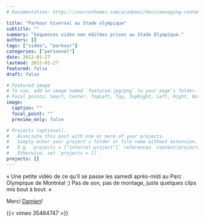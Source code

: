 ```yaml
---
# Documentation: https://sourcethemes.com/academic/docs/managing-content/

title: "Parkour hivernal au Stade olympique"
subtitle: ""
summary: "Séquences vidéo non éditées prises au Stade Olympique."
authors: []
tags: ["vidéo", "parkour"]
categories: ["personnel"]
date: 2012-01-27
lastmod: 2012-01-27
featured: false
draft: false

# Featured image
# To use, add an image named `featured.jpg/png` to your page's folder.
# Focal points: Smart, Center, TopLeft, Top, TopRight, Left, Right, BottomLeft, Bottom, BottomRight.
image:
  caption: ""
  focal_point: ""
  preview_only: false

# Projects (optional).
#   Associate this post with one or more of your projects.
#   Simply enter your project's folder or file name without extension.
#   E.g. `projects = ["internal-project"]` references `content/project/deep-learning/index.md`.
#   Otherwise, set `projects = []`.
projects: []
---
```


«&nbsp;Une petite vidéo de ce qu’il se passe les samedi après-midi au Parc
Olympique de Montréal :) Pas de son, pas de montage, juste quelques
clips mis bout à bout.&nbsp;»

Merci [Damien](http://blog.pcitron.fr/)!

{{< vimeo 35464747 >}}
